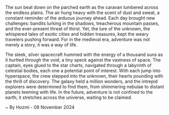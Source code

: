 
The sun beat down on the parched earth as the caravan lumbered across the endless plains. The air hung heavy with the scent of dust and sweat, a constant reminder of the arduous journey ahead. Each day brought new challenges: bandits lurking in the shadows, treacherous mountain passes, and the ever-present threat of thirst. Yet, the lure of the unknown, the whispered tales of exotic cities and hidden treasures, kept the weary travelers pushing forward. For in the medieval era, adventure was not merely a story, it was a way of life.

The sleek, silver spacecraft hummed with the energy of a thousand suns as it hurtled through the void, a tiny speck against the vastness of space. The captain, eyes glued to the star charts, navigated through a labyrinth of celestial bodies, each one a potential point of interest. With each jump into hyperspace, the crew stepped into the unknown, their hearts pounding with the thrill of discovery. The galaxy held a million wonders, and the intrepid explorers were determined to find them, from shimmering nebulae to distant planets teeming with life. In the future, adventure is not confined to the earth; it stretches across the universe, waiting to be claimed. 

~ By Hozmi - 08 November 2024
